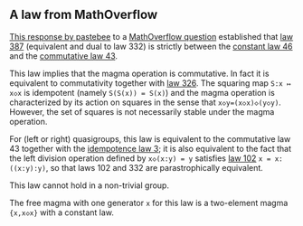## A law from MathOverflow

[This response by pastebee](https://mathoverflow.net/a/450905/766) to a [MathOverflow question](https://mathoverflow.net/questions/450890/is-there-an-identity-between-the-commutative-identity-and-the-constant-identity) established that [law 387](https://teorth.github.io/equational_theories/implications/?387) (equivalent and dual to law 332) is strictly between the [constant law 46](https://teorth.github.io/equational_theories/implications/?46) and the [commutative law 43](https://teorth.github.io/equational_theories/implications/?43).

This law implies that the magma operation is commutative.  In fact it is equivalent to commutativity together with [law 326](https://teorth.github.io/equational_theories/implications/?326).  The squaring map `S:x ↦ x◇x` is idempotent (namely `S(S(x)) = S(x)`) and the magma operation is characterized by its action on squares in the sense that `x◇y=(x◇x)◇(y◇y)`.  However, the set of squares is not necessarily stable under the magma operation.

For (left or right) quasigroups, this law is equivalent to the commutative law 43 together with the [idempotence law 3](https://teorth.github.io/equational_theories/implications/?3); it is also equivalent to the fact that the left division operation defined by `x◇(x:y) = y` satisfies [law 102](https://teorth.github.io/equational_theories/implications/?102) `x = x:((x:y):y)`, so that laws 102 and 332 are parastrophically equivalent.

This law cannot hold in a non-trivial group.

The free magma with one generator `x` for this law is a two-element magma `{x,x◇x}` with a constant law.

